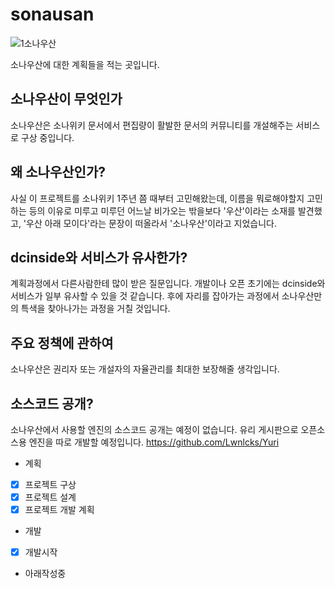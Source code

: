 # sonausan

![1소나우산](https://user-images.githubusercontent.com/72176091/181903098-b753bec8-94fc-4ae2-9e21-00ed2383be4a.png)

소나우산에 대한 계획들을 적는 곳입니다.

## 소나우산이 무엇인가
소나우산은 소나위키 문서에서 편집량이 활발한 문서의 커뮤니티를 개설해주는 서비스로 구상 중입니다.

## 왜 소나우산인가?
사실 이 프로젝트를 소나위키 1주년 쯤 때부터 고민해왔는데, 이름을 뭐로해야할지 고민하는 등의 이유로 미루고 미루던 어느날 비가오는 밖을보다 '우산'이라는 소재를 발견했고,
'우산 아래 모이다'라는 문장이 떠올라서 '소나우산'이라고 지었습니다.

## dcinside와 서비스가 유사한가?
계획과정에서 다른사람한테 많이 받은 질문입니다. 개발이나 오픈 초기에는 dcinside와 서비스가 일부 유사할 수 있을 것 같습니다. 후에 자리를 잡아가는 과정에서 소나우산만의 특색을 찾아나가는 과정을 거칠 것입니다.

## 주요 정책에 관하여
소나우산은 권리자 또는 개설자의 자율관리를 최대한 보장해줄 생각입니다.

## 소스코드 공개?
소나우산에서 사용할 엔진의 소스코드 공개는 예정이 없습니다.
유리 게시판으로 오픈소스용 엔진을 따로 개발할 예정입니다. 
https://github.com/Lwnlcks/Yuri

- 계획
* [x] 프로젝트 구상
* [x] 프로젝트 설계
* [x] 프로젝트 개발 계획

- 개발
* [x] 개발시작
* 아래작성중
